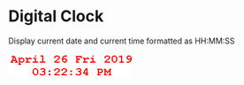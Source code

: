 # Digital Clock

Display current date and current time formatted as HH:MM:SS

<img src="readme_images/1.jpg">
